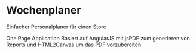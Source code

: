Wochenplaner
============

Einfacher Personalplaner für einen Store

One Page Application
Basiert auf AngularJS
mit jsPDF zum generieren von Reports und HTML2Canvas um das PDF vorzubereiten

